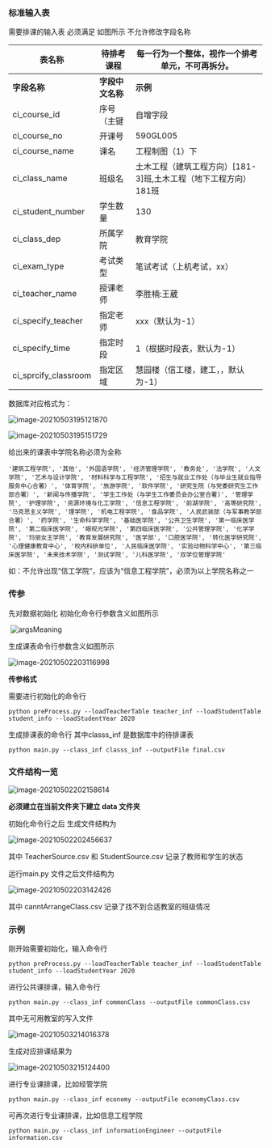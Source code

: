 ### 标准输入表

需要排课的输入表  必须满足 如图所示 不允许修改字段名称 

| **表名称**           | 待排考课程       | 每一行为一个整体，视作一个排考单元，不可再拆分。             |
| -------------------- | ---------------- | ------------------------------------------------------------ |
| **字段名称**         | **字段中文名称** | **示例**                                                     |
| ci_course_id         | 序号（主键       | 自增字段                                                     |
| ci_course_no         | 开课号           | 590GL005                                                     |
| ci_course_name       | 课名             | 工程制图（1）下                                              |
| ci_class_name        | 班级名           | 土木工程（建筑工程方向）[181-3]班,土木工程（地下工程方向）181班 |
| ci_student_number    | 学生数量         | 130                                                          |
| ci_class_dep         | 所属学院         | 教育学院                                                     |
| ci_exam_type         | 考试类型         | 笔试考试（上机考试，xx）                                     |
| ci_teacher_name      | 授课老师         | 李胜楠:王葳                                                  |
| ci_specify_teacher   | 指定老师         | xxx（默认为-1）                                              |
| ci_specify_time      | 指定时段         | 1（根据时段表，默认为-1）                                    |
| ci_sprcify_classroom | 指定区域         | 慧园楼（信工楼，建工，，默认为-1）                           |

数据库对应格式为：

![image-20210503195121870](file://C:\Users\lenovo\Desktop\LastVision\NCUjw\DDL\photo\image-20210503195121870.png?lastModify=1620042840)

![image-20210503195151729](file://C:\Users\lenovo\Desktop\LastVision\NCUjw\DDL\photo\image-20210503195151729.png?lastModify=1620042858)	



 给出来的课表中学院名称必须为全称

```
'建筑工程学院', '其他', '外国语学院', '经济管理学院', '教务处', '法学院', '人文学院', '艺术与设计学院', '材料科学与工程学院', '招生与就业工作处（与毕业生就业指导服务中心合署）', '体育学院', '旅游学院', '软件学院', '研究生院（与党委研究生工作部合署）', '新闻与传播学院', '学生工作处（与学生工作委员会办公室合署)', '管理学院', '护理学院', '资源环境与化工学院', '信息工程学院', '前湖学院', '高等研究院', '马克思主义学院', '理学院', '机电工程学院', '食品学院', '人民武装部（与军事教学部合署）', '药学院', '生命科学学院', '基础医学院', '公共卫生学院', '第一临床医学院', '第二临床医学院', '眼视光学院', '第四临床医学院', '公共管理学院', '化学学院', '玛丽女王学院', '教育发展研究院', '医学部', '口腔医学院', '转化医学研究院', '心理健康教育中心', '校内科研单位', '人民临床医学院', '实验动物科学中心', '第三临床医学院', '未来技术学院', '测试学院', '儿科医学院', '双学位管理学院'
```

如：不允许出现“信工学院“，应该为“信息工程学院”，必须为以上学院名称之一



### 传参

先对数据初始化 初始化命令行参数含义如图所示

​	![argsMeaning](C:\Users\lenovo\Desktop\LastVision\NCUjw\DDL\photo\argsMeaning.png)

生成课表命令行参数含义如图所示

![image-20210502203116998](C:\Users\lenovo\Desktop\LastVision\NCUjw\DDL\photo\image-20210502203116998.png)	

**传参格式**

需要进行初始化的命令行

```shell
python preProcess.py --loadTeacherTable teacher_inf --loadStudentTable student_info --loadStudentYear 2020
```

生成排课表的命令行 其中classs_inf 是数据库中的待排课表

```shell
python main.py --class_inf classs_inf --outputFile final.csv
```

### 文件结构一览

![image-20210502202158614](C:\Users\lenovo\Desktop\LastVision\NCUjw\DDL\photo\image-20210502202158614.png)	

**必须建立在当前文件夹下建立 data 文件夹**

初始化命令行之后 生成文件结构为

![image-20210502202456637](C:\Users\lenovo\Desktop\LastVision\NCUjw\DDL\photo\image-20210502202456637.png)	

其中 TeacherSource.csv 和 StudentSource.csv 记录了教师和学生的状态

运行main.py 文件之后文件结构为

![image-20210502203142426](C:\Users\lenovo\Desktop\LastVision\NCUjw\DDL\photo\image-20210502203142426.png)	

其中 canntArrangeClass.csv 记录了找不到合适教室的班级情况

### 示例

刚开始需要初始化，输入命令行

```shell
python preProcess.py --loadTeacherTable teacher_inf --loadStudentTable student_info --loadStudentYear 2020
```

进行公共课排课，输入命令行

```shell
python main.py --class_inf commonClass --outputFile commonClass.csv
```

其中无可用教室的写入文件

![image-20210503214016378](C:\Users\lenovo\Desktop\LastVision\NCUjw\DDL\photo\image-20210503214016378.png)	

生成对应排课结果为

![image-20210503215124400](C:\Users\lenovo\AppData\Roaming\Typora\typora-user-images\image-20210503215124400.png)	

进行专业课排课，比如经管学院

```shell
python main.py --class_inf economy --outputFile economyClass.csv
```

可再次进行专业课排课，比如信息工程学院

```shell
python main.py --class_inf informationEngineer --outputFile information.csv
```

 

